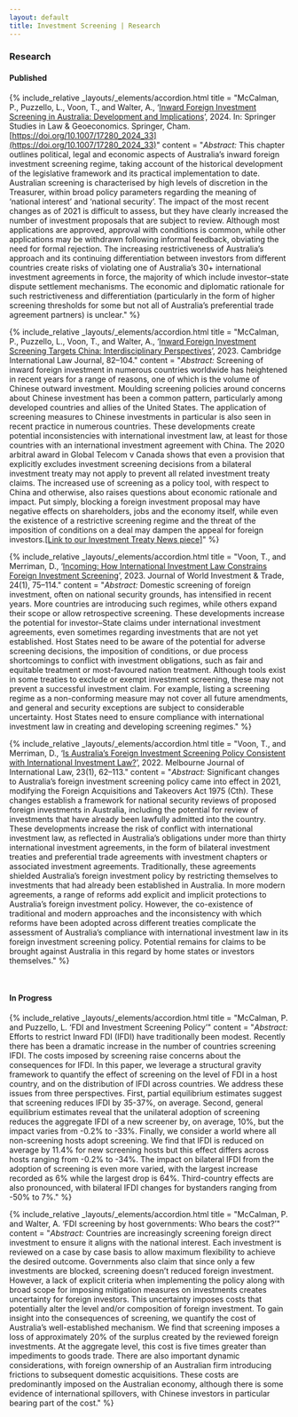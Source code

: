 ```yaml
---
layout: default
title: Investment Screening | Research
---
```


### Research

#### Published

{% include_relative _layouts/_elements/accordion.html
    title = "McCalman, P., Puzzello, L., Voon, T., and Walter, A., ‘[Inward Foreign Investment Screening in Australia: Development and Implications](https://ssrn.com/abstract=4290115)’, 2024.  In: Springer Studies in Law & Geoeconomics. Springer, Cham. [https://doi.org/10.1007/17280_2024_33](https://doi.org/10.1007/17280_2024_33)"
    content = "_Abstract:_ This chapter outlines political, legal and economic aspects of Australia’s inward foreign investment screening regime, taking account of the historical development of the legislative framework and its practical implementation to date. Australian screening is characterised by high levels of discretion in the Treasurer, within broad policy parameters regarding the meaning of ‘national interest’ and ‘national security’. The impact of the most recent changes as of 2021 is difficult to assess, but they have clearly increased the number of investment proposals that are subject to review. Although most applications are approved, approval with conditions is common, while other applications may be withdrawn following informal feedback, obviating the need for formal rejection. The increasing restrictiveness of Australia’s approach and its continuing differentiation between investors from different countries create risks of violating one of Australia’s 30+ international investment agreements in force, the majority of which include investor–state dispute settlement mechanisms. The economic and diplomatic rationale for such restrictiveness and differentiation (particularly in the form of higher screening thresholds for some but not all of Australia’s preferential trade agreement partners) is unclear."
%}

{% include_relative _layouts/_elements/accordion.html
    title = "McCalman, P., Puzzello, L., Voon, T., and Walter, A., ‘[Inward Foreign Investment Screening Targets China: Interdisciplinary Perspectives](https://www.elgaronline.com/view/journals/cilj/12/1/article-p82.xml)’, 2023. Cambridge International Law Journal, 82–104."
    content = "_Abstract:_ Screening of inward foreign investment in numerous countries worldwide has heightened in recent years for a range of reasons, one of which is the volume of Chinese outward investment. Moulding screening policies around concerns about Chinese investment has been a common pattern, particularly among developed countries and allies of the United States. The application of screening measures to Chinese investments in particular is also seen in recent practice in numerous countries. These developments create potential inconsistencies with international investment law, at least for those countries with an international investment agreement with China. The 2020 arbitral award in Global Telecom v Canada shows that even a provision that explicitly excludes investment screening decisions from a bilateral investment treaty may not apply to prevent all related investment treaty claims. The increased use of screening as a policy tool, with respect to China and otherwise, also raises questions about economic rationale and impact. Put simply, blocking a foreign investment proposal may have negative effects on shareholders, jobs and the economy itself, while even the existence of a restrictive screening regime and the threat of the imposition of conditions on a deal may dampen the appeal for foreign investors.[[Link to our Investment Treaty News piece]](https://www.iisd.org/itn/en/2022/12/26/screening-of-chinese-investments-intensifies1-phillip-mccalman-laura-puzzello-tania-voon-andrew-walter/)"
%}


{% include_relative _layouts/_elements/accordion.html
    title = "Voon, T., and Merriman, D., ‘[Incoming: How International Investment Law Constrains Foreign Investment Screening](https://brill.com/view/journals/jwit/aop/article-10.1163-22119000-12340253)’, 2023. Journal of World Investment & Trade, 24(1), 75–114."
    content = "_Abstract:_ Domestic screening of foreign investment, often on national  security grounds, has intensified in recent years. More countries are introducing such regimes, while others expand their scope or allow retrospective screening. These developments increase the potential for investor–State claims under international investment agreements, even sometimes regarding investments that are not yet established. Host States need to be aware of the potential for adverse screening decisions, the imposition of conditions, or due process shortcomings to conflict with investment obligations, such as fair and equitable treatment or most-favoured nation treatment. Although tools exist in some treaties to exclude or exempt investment screening, these may not prevent a successful investment claim. For example, listing a screening regime as a non-conforming measure may not cover all future amendments, and general and security exceptions are subject to considerable uncertainty. Host States need to ensure compliance with international investment law in creating and developing screening regimes."
%}


{% include_relative _layouts/_elements/accordion.html
    title = "Voon, T., and Merriman, D., ‘[Is Australia’s Foreign Investment Screening Policy Consistent with International Investment Law?](https://law.unimelb.edu.au/__data/assets/pdf_file/0006/4274565/Voon-and-Merriman-Advance-Copy.pdf)’, 2022. Melbourne Journal of International Law,  23(1),  62–113."
    content = "_Abstract:_ Significant changes to Australia’s foreign investment screening policy came into effect in 2021, modifying the Foreign Acquisitions and Takeovers Act 1975 (Cth). These changes establish a framework for national security reviews of proposed foreign investments in Australia, including the potential for review of investments that have already been lawfully admitted into the country. These developments increase the risk of conflict with international investment law, as reflected in Australia’s obligations under more than thirty international investment agreements, in the form of bilateral investment treaties and preferential trade agreements with investment chapters or associated investment agreements. Traditionally, these agreements shielded Australia’s foreign investment policy by restricting themselves to investments that had already been established in Australia. In more modern agreements, a range of reforms add explicit and implicit protections to Australia’s foreign investment policy. However, the co-existence of traditional and modern approaches and the inconsistency with which reforms have been adopted across different treaties complicate the assessment of Australia’s compliance with international investment law in its foreign investment screening policy. Potential remains for claims to be brought against Australia in this regard by home states or investors themselves."
%}

<br>

#### In Progress

{% include_relative _layouts/_elements/accordion.html
    title = "McCalman, P. and Puzzello, L. ‘FDI and Investment Screening Policy’"
    content = "_Abstract:_ Efforts to restrict Inward FDI (IFDI) have traditionally been modest. Recently there has been a dramatic increase in the number of countries screening IFDI. The costs imposed by screening raise concerns about the consequences for IFDI. In this paper, we leverage a structural gravity framework to quantify the effect of screening on the level of FDI in a host country, and on the distribution of IFDI across countries. We address these issues from three perspectives.  First, partial equilibrium estimates suggest that screening reduces IFDI by 35-37%, on average. Second, general equilibrium estimates reveal that the unilateral adoption of screening reduces the aggregate IFDI of a new screener by, on average, 10%, but the impact varies from -0.2% to -33%. Finally, we consider a world where all non-screening hosts adopt screening. We find that IFDI is reduced on average by 11.4% for new screening hosts but this effect differs across hosts ranging from -0.2% to -34%. The impact on bilateral IFDI from the adoption of screening is even more varied, with the largest increase recorded as 6% while the largest drop is 64%. Third-country effects are also pronounced, with bilateral IFDI changes for bystanders ranging from -50% to 7%."
%}

{% include_relative _layouts/_elements/accordion.html
    title = "McCalman, P. and Walter, A. ‘FDI screening by host governments: Who bears the cost?’"
    content = "_Abstract:_ Countries are increasingly screening foreign direct investment to ensure it aligns with the national interest. Each investment is reviewed on a case by case basis to allow maximum flexibility to achieve the desired outcome. Governments also claim that since only a few investments are blocked, screening doesn’t reduced foreign investment. However, a lack of explicit criteria when implementing the policy along with broad scope for imposing mitigation measures on investments creates uncertainty for foreign investors. This uncertainty imposes costs that potentially alter the level and/or composition of foreign investment. To gain insight into the consequences of screening, we quantify the cost of Australia’s well-established mechanism. We find that screening imposes a loss of approximately 20% of the surplus created by the reviewed foreign investments. At the aggregate level, this cost is five times greater than impediments to goods trade. There are also important dynamic considerations, with foreign ownership of an Australian firm introducing frictions to subsequent domestic acquisitions. These costs are predominantly imposed on the Australian economy, although there is some evidence of international spillovers, with Chinese investors in particular bearing part of the cost."
%}